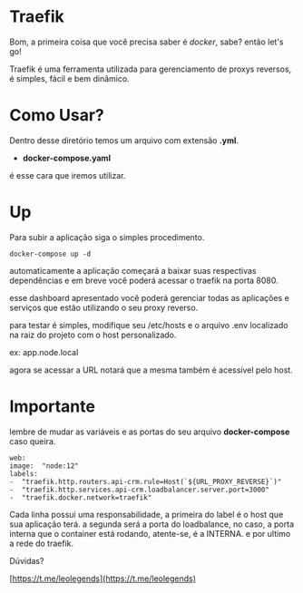 # Traefik

Bom, a primeira coisa que você precisa saber é *docker*, sabe? 
então let's go!

Traefik é uma ferramenta utilizada para gerenciamento de proxys reversos, é simples, fácil e bem dinâmico.

# Como Usar?
Dentro desse diretório temos um arquivo com extensão **.yml**.

 - **docker-compose.yaml**

é esse cara que iremos utilizar.

# Up 

Para subir a aplicação siga o simples procedimento.

```docker-compose up -d```

automaticamente a aplicação começará a baixar suas respectivas dependências e em breve você poderá acessar o traefik na porta 8080.

esse dashboard apresentado você poderá gerenciar todas as aplicações e serviços que estão utilizando o seu proxy reverso.

para testar é simples, modifique seu /etc/hosts e o arquivo .env localizado na raiz do projeto com o host personalizado.

ex: app.node.local

agora se acessar a URL notará que a mesma também é acessível pelo host.
 

# Importante

lembre de mudar as variáveis e as portas do seu arquivo **docker-compose** caso queira.

    web:
    image:  "node:12"
    labels:
    -  "traefik.http.routers.api-crm.rule=Host(`${URL_PROXY_REVERSE}`)"
    -  "traefik.http.services.api-crm.loadbalancer.server.port=3000"
    -  "traefik.docker.network=traefik"

Cada linha possui uma responsabilidade, a primeira do label é o host que sua aplicação terá.
a segunda será a porta do loadbalance, no caso, a porta interna que o container está rodando, atente-se, é a INTERNA.
e por ultimo a rede do traefik.

Dúvidas? 

[https://t.me/leolegends](https://t.me/leolegends)

